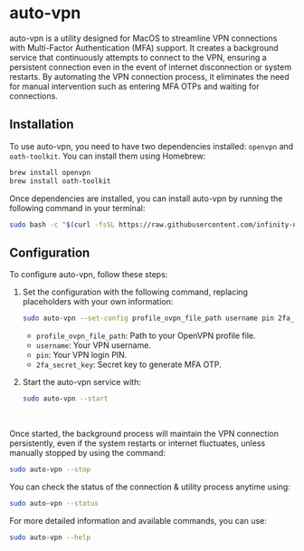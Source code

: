 # auto-vpn

auto-vpn is a utility designed for MacOS to streamline VPN connections with Multi-Factor Authentication (MFA) support. It creates a background service that continuously attempts to connect to the VPN, ensuring a persistent connection even in the event of internet disconnection or system restarts. By automating the VPN connection process, it eliminates the need for manual intervention such as entering MFA OTPs and waiting for connections.

## Installation

To use auto-vpn, you need to have two dependencies installed: `openvpn` and `oath-toolkit`. You can install them using Homebrew:

```bash
brew install openvpn
brew install oath-toolkit
```

Once dependencies are installed, you can install auto-vpn by running the following command in your terminal:

```bash
sudo bash -c "$(curl -fsSL https://raw.githubusercontent.com/infinity-naveen/auto-vpn/main/install.sh)"
```

## Configuration

To configure auto-vpn, follow these steps:

1. Set the configuration with the following command, replacing placeholders with your own information:
   ```bash
   sudo auto-vpn --set-config profile_ovpn_file_path username pin 2fa_secret_key
   ```
    - `profile_ovpn_file_path`: Path to your OpenVPN profile file.
    - `username`: Your VPN username.
    - `pin`: Your VPN login PIN.
    - `2fa_secret_key`: Secret key to generate MFA OTP.

2. Start the auto-vpn service with:
   ```bash
   sudo auto-vpn --start
   ```

<br/>

Once started, the background process will maintain the VPN connection persistently, even if the system restarts or internet fluctuates, unless manually stopped by using the command:
```bash
sudo auto-vpn --stop
```

You can check the status of the connection & utility process anytime using:
```bash
sudo auto-vpn --status
```


For more detailed information and available commands, you can use:
```bash
sudo auto-vpn --help
```
